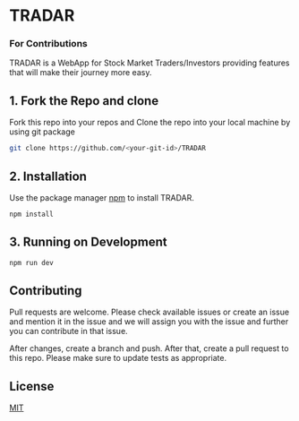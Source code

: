 # TRADAR
### For Contributions

TRADAR is a WebApp for Stock Market Traders/Investors providing features that will make their journey more easy.
## 1. Fork the Repo and clone
Fork this repo into your repos and Clone the repo into your local machine by using git package
```bash
git clone https://github.com/<your-git-id>/TRADAR
```
## 2. Installation

Use the package manager [npm](https://nodejs.org/en/download/) to install TRADAR.

```bash
npm install
```

## 3. Running on Development

```bash
npm run dev
```

## Contributing
Pull requests are welcome. 
Please check available issues or create an issue and mention it in the issue and we will assign you with the issue and further you can contribute in that issue.
 
After changes, create a branch and push. After that, create a pull request to this repo.
Please make sure to update tests as appropriate.

## License
[MIT](https://choosealicense.com/licenses/mit/)
